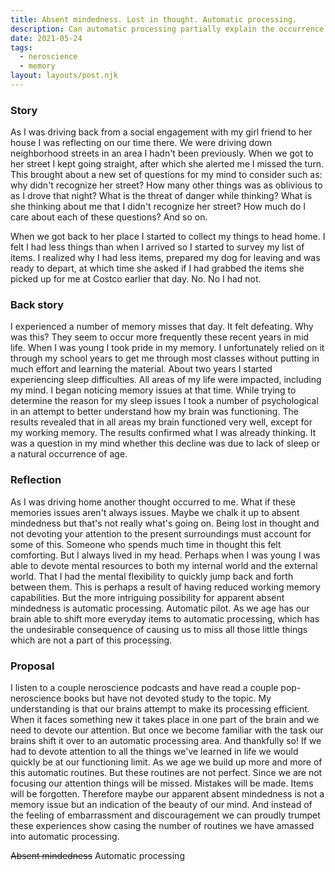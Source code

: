 ```yaml
---
title: Absent mindedness. Lost in thought. Automatic processing.
description: Can automatic processing partially explain the occurrence of absent mindedness as we age?
date: 2021-05-24
tags:
  - neroscience
  - memory
layout: layouts/post.njk
---
```


### Story

As I was driving back from a social engagement with my girl friend to her house I was reflecting on our time there. We were driving down neighborhood streets in an area I hadn't been previously. When we got to her street I kept going straight, after which she alerted me I missed the turn. This brought about a new set of questions for my mind to consider such as: why didn't recognize her street? How many other things was as oblivious to as I drove that night? What is the threat of danger while thinking? What is she thinking about me that I didn't recognize her street? How much do I care about each of these questions? And so on.

When we got back to her place I started to collect my things to head home. I felt I had less things than when I arrived so I started to survey my list of items. I realized why I had less items, prepared my dog for leaving and was ready to depart, at which time she asked if I had grabbed the items she picked up for me at Costco earlier that day. No. No I had not.

### Back story

I experienced a number of memory misses that day. It felt defeating. Why was this? They seem to occur more frequently these recent years in mid life. When I was young I took pride in my memory. I unfortunately relied on it through my school years to get me through most classes without putting in much effort and learning the material. About two years I started experiencing sleep difficulties. All areas of my life were impacted, including my mind. I began noticing memory issues at that time. While trying to determine the reason for my sleep issues I took a number of psychological in an attempt to better understand how my brain was functioning. The results revealed that in all areas my brain functioned very well, except for my working memory. The results confirmed what I was already thinking. It was a question in my mind whether this decline was due to lack of sleep or a natural occurrence of age.

### Reflection

As I was driving home another thought occurred to me. What if these memories issues aren't always issues. Maybe we chalk it up to absent mindedness but that's not really what's going on. Being lost in thought and not devoting your attention to the present surroundings must account for some of this. Someone who spends much time in thought this felt comforting. But I always lived in my head. Perhaps when I was young I was able to devote mental resources to both my internal world and the external world. That I had the mental flexibility to quickly jump back and forth between them. This is perhaps a result of having reduced working memory capabilities. But the more intriguing possibility for apparent absent mindedness is automatic processing. Automatic pilot. As we age has our brain able to shift more everyday items to automatic processing, which has the undesirable consequence of causing us to miss all those little things which are not a part of this processing.

### Proposal

I listen to a couple neroscience podcasts and have read a couple pop-neroscience books but have not devoted study to the topic. My understanding is that our brains attempt to make its processing efficient. When it faces something new it takes place in one part of the brain and we need to devote our attention. But once we become familiar with the task our brains shift it over to an automatic processing area. And thankfully so! If we had to devote attention to all the things we've learned in life we would quickly be at our functioning limit. As we age we build up more and more of this automatic routines. But these routines are not perfect. Since we are not focusing our attention things will be missed. Mistakes will be made. Items will be forgotten. Therefore maybe our apparent absent mindedness is not a memory issue but an indication of the beauty of our mind. And instead of the feeling of embarrassment and discouragement we can proudly trumpet these experiences show casing the number of routines we have amassed into automatic processing.

<strike>Absent mindedness</strike> Automatic processing
